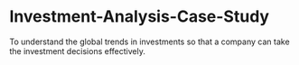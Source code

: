 # Investment-Analysis-Case-Study
To understand the global trends in investments so that a company can take the investment decisions effectively.
